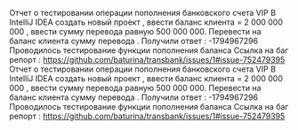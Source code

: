 Отчет о тестировании операции пополнения банковского счета VIP
В IntelliJ IDEA создать новый проект , ввести баланс клиента = 2 000 000 000 , ввести сумму перевода равную 500 000 000. Перевести на баланс клиента сумму перевода . 
Получили ответ : -1794967296
Проводилось тестирование функции пополнения баланса 
Ссылка на баг репорт : https://github.com/baturina/transbank/issues/1#issue-752479395
Отчет о тестировании операции пополнения банковского счета VIP
В IntelliJ IDEA создать новый проект , ввести баланс клиента = 2 000 000 000 , ввести сумму перевода равную 500 000 000. Перевести на баланс клиента сумму перевода . 
Получили ответ : -1794967296
Проводилось тестирование функции пополнения баланса 
Ссылка на баг репорт : https://github.com/baturina/transbank/issues/1#issue-752479395
